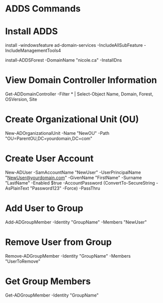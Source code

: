 # ADDS Commands
# Install ADDS 
install -windowsfeature ad-domain-services -IncludeAllSubFeature -IncludeManagementTools4

install-ADDSForest -DomainName "nicole.ca" -InstallDns

# View Domain Controller Information
Get-ADDomainController -Filter * | Select-Object Name, Domain, Forest, OSVersion, Site 
# Create Organizational Unit (OU)
New-ADOrganizationalUnit -Name "NewOU" -Path "OU=ParentOU,DC=yourdomain,DC=com" 
# Create User Account
New-ADUser -SamAccountName "NewUser" -UserPrincipalName "NewUser@yourdomain.com" -GivenName "FirstName" -Surname "LastName" -Enabled $true -AccountPassword (ConvertTo-SecureString -AsPlainText "Password123" -Force) -PassThru 
# Add User to Group
Add-ADGroupMember -Identity "GroupName" -Members "NewUser" 
# Remove User from Group
Remove-ADGroupMember -Identity "GroupName" -Members "UserToRemove" 
# Get Group Members
Get-ADGroupMember -Identity "GroupName" 

